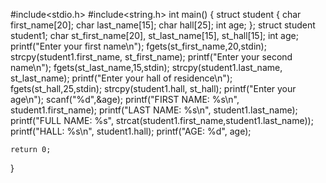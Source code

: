 #include<stdio.h>
#include<string.h>
int main()
{
    struct student
    {
        char first_name[20];
        char last_name[15];
        char hall[25];
        int age;
    };
    struct student student1;
    char st_first_name[20], st_last_name[15], st_hall[15];
    int age;
    printf("Enter your first name\n");
    fgets(st_first_name,20,stdin);
    strcpy(student1.first_name, st_first_name);
    printf("Enter your second name\n");
    fgets(st_last_name,15,stdin);
    strcpy(student1.last_name, st_last_name);
    printf("Enter your hall of residence\n");
    fgets(st_hall,25,stdin);
    strcpy(student1.hall, st_hall);
    printf("Enter your age\n");
    scanf("%d",&age);
    printf("FIRST NAME: %s\n", student1.first_name);
    printf("LAST NAME: %s\n", student1.last_name);
    printf("FULL NAME: %s", strcat(student1.first_name,student1.last_name));
    printf("HALL: %s\n", student1.hall);
    printf("AGE: %d", age);
    
    
    
    
    
    return 0;
}
